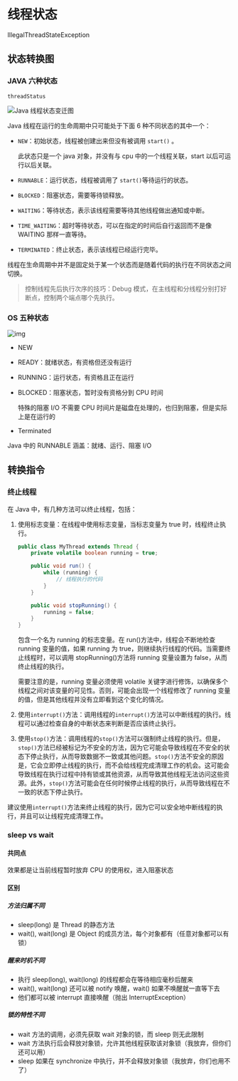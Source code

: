 # 线程状态

IllegalThreadStateException

## 状态转换图

### JAVA 六种状态

`threadStatus`

![Java 线程状态变迁图](https://cdn.jsdelivr.net/gh/davidliuk/images@master/blog/640-20230516213441212.png)

Java 线程在运行的生命周期中只可能处于下面 6 种不同状态的其中一个：

- `NEW`：初始状态，线程被创建出来但没有被调用 `start()` 。

  此状态只是一个 java 对象，并没有与 cpu 中的一个线程关联，start 以后可运行以后关联。

- `RUNNABLE`：运行状态，线程被调用了 `start()`等待运行的状态。

- `BLOCKED`：阻塞状态，需要等待锁释放。

- `WAITING`：等待状态，表示该线程需要等待其他线程做出通知或中断。

- `TIME_WAITING`：超时等待状态，可以在指定的时间后自行返回而不是像 WAITING 那样一直等待。

- `TERMINATED`：终止状态，表示该线程已经运行完毕。

线程在生命周期中并不是固定处于某一个状态而是随着代码的执行在不同状态之间切换。

> 控制线程先后执行次序的技巧：Debug 模式，在主线程和分线程分别打好断点，控制两个端点哪个先执行。

### OS 五种状态

![img](https://pics0.baidu.com/feed/b3b7d0a20cf431ad439b6a9d9c495ba42fdd9850.jpeg@f_auto?token=829fd620d9f82799c81048837cf840ae)

- NEW

- READY：就绪状态，有资格但还没有运行

- RUNNING：运行状态，有资格且正在运行

- BLOCKED：阻塞状态，暂时没有资格分到 CPU 时间

  特殊的阻塞 I/O 不需要 CPU 时间片是磁盘在处理的，也归到阻塞，但是实际上是在运行的

- Terminated

Java 中的 RUNNABLE 涵盖：就绪、运行、阻塞 I/O

## 转换指令

### 终止线程

在 Java 中，有几种方法可以终止线程，包括：

1. 使用标志变量：在线程中使用标志变量，当标志变量为 true 时，线程终止执行。

   ```java
   public class MyThread extends Thread {
       private volatile boolean running = true;

       public void run() {
           while (running) {
               // 线程执行的代码
           }
       }

       public void stopRunning() {
           running = false;
       }
   }
   ```

   包含一个名为 running 的标志变量。在 run()方法中，线程会不断地检查 running 变量的值，如果 running 为 true，则继续执行线程的代码。当需要终止线程时，可以调用 stopRunning()方法将 running 变量设置为 false，从而终止线程的执行。

   需要注意的是，running 变量必须使用 volatile 关键字进行修饰，以确保多个线程之间对该变量的可见性。否则，可能会出现一个线程修改了 running 变量的值，但是其他线程并没有立即看到这个变化的情况。

2. 使用`interrupt()`方法：调用线程的`interrupt()`方法可以中断线程的执行。线程可以通过检查自身的中断状态来判断是否应该终止执行。

3. 使用`stop()`方法：调用线程的`stop()`方法可以强制终止线程的执行。但是，`stop()`方法已经被标记为不安全的方法，因为它可能会导致线程在不安全的状态下停止执行，从而导致数据不一致或其他问题。`stop()`方法不安全的原因是，它会立即停止线程的执行，而不会给线程完成清理工作的机会。这可能会导致线程在执行过程中持有锁或其他资源，从而导致其他线程无法访问这些资源。此外，`stop()`方法可能会在任何时候停止线程的执行，从而导致线程在不一致的状态下停止执行。

建议使用`interrupt()`方法来终止线程的执行，因为它可以安全地中断线程的执行，并且可以让线程完成清理工作。

### sleep vs wait

#### 共同点

效果都是让当前线程暂时放弃 CPU 的使用权，进入阻塞状态

#### 区别

##### 方法归属不同

- sleep(long) 是 Thread 的静态方法
- wait(), wait(long) 是 Object 的成员方法，每个对象都有（任意对象都可以有锁）

##### 醒来时机不同

- 执行 sleep(long), wait(long) 的线程都会在等待相应毫秒后醒来
- wait(), wait(long) 还可以被 notify 唤醒，wait() 如果不唤醒就一直等下去
- 他们都可以被 interrupt 直接唤醒（抛出 InterruptException）

##### 锁的特性不同

- wait 方法的调用，必须先获取 wait 对象的锁，而 sleep 则无此限制
- wait 方法执行后会释放对象锁，允许其他线程获取该对象锁（我放弃，但你们还可以用）
- sleep 如果在 synchronize 中执行，并不会释放对象锁（我放弃，你们也用不了）
